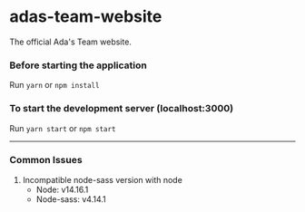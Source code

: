 # adas-team-website
The official Ada's Team website.

### Before starting the application
Run `yarn` or `npm install`

### To start the development server (localhost:3000)
Run `yarn start` or `npm start`

---
### Common Issues
1. Incompatible node-sass version with node
   - Node: v14.16.1
   - Node-sass: v4.14.1
